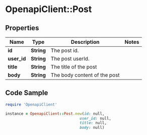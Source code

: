 # OpenapiClient::Post

## Properties

Name | Type | Description | Notes
------------ | ------------- | ------------- | -------------
**id** | **String** | The post id. | 
**user_id** | **String** | The post userId. | 
**title** | **String** | The title of the post | 
**body** | **String** | The body content of the post | 

## Code Sample

```ruby
require 'OpenapiClient'

instance = OpenapiClient::Post.new(id: null,
                                 user_id: null,
                                 title: null,
                                 body: null)
```



